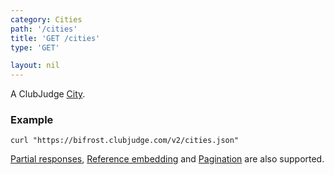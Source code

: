 ```yaml
---
category: Cities
path: '/cities'
title: 'GET /cities'
type: 'GET'

layout: nil
---
```


A ClubJudge [City](#/city-model).

### Example

```
curl "https://bifrost.clubjudge.com/v2/cities.json"
```

[Partial responses](#/partial-responses), [Reference embedding](#/reference-embedding)
and [Pagination](#/pagination) are also supported.
